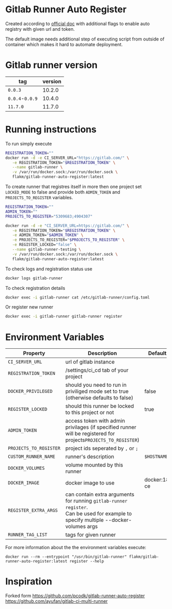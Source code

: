 # Gitlab Runner Auto Register

Created according to [official doc](https://docs.gitlab.com/runner/install/linux-repository.html) with additional flags to enable auto registry with given url and token.

The default image needs additional step of executing script from outside of container which makes it hard to automate deployment.

# Gitlab runner version

| tag               | version       |
| ---------------   | --------------|
| `0.0.3`           | 10.2.0        |
| `0.0.4`-`0.0.9`   | 10.4.0        |
| `11.7.0`          | 11.7.0        |


# Running instructions

To run simply execute 

```bash
REGISTRATION_TOKEN=""
docker run -d -e CI_SERVER_URL="https://gitlab.com/" \
   -e REGISTRATION_TOKEN="$REGISTRATION_TOKEN" \
   --name gitlab-runner \
   -v /var/run/docker.sock:/var/run/docker.sock \
   flakm/gitlab-runner-auto-register:latest 
```

To create runner that registres itself in more then one project set `LOCKED_MODE` to false and provide both `ADMIN_TOKEN` and `PROJECTS_TO_REGISTER` variables.

```bash
REGISTRATION_TOKEN=""
ADMIN_TOKEN=""
PROJECTS_TO_REGISTER="5309683;4904307" 

docker run -d -e "CI_SERVER_URL=https://gitlab.com/" \
   -e REGISTRATION_TOKEN="$REGISTRATION_TOKEN" \
   -e ADMIN_TOKEN="$ADMIN_TOKEN" \
   -e PROJECTS_TO_REGISTER="$PROJECTS_TO_REGISTER" \
   -e REGISTER_LOCKED="false" \
   --name gitlab-runner-testing \
   -v /var/run/docker.sock:/var/run/docker.sock \
   flakm/gitlab-runner-auto-register:latest
```


To check logs and registration status use

```bash
docker logs gitlab-runner
```

To check registration details

```bash
docker exec -i gitlab-runner cat /etc/gitlab-runner/config.toml
```

Or register new runner

```bash
docker exec -i gitlab-runner gitlab-runner register
```

# Environment Variables

| Property              |  Description                                                                                                                             | Default value                   | Required      |
| --------------------  | -----------------------------------------------------------------------------------------------------------------------------------------| ------------------------------- | ------------- |
|`CI_SERVER_URL`        |  url of gitlab instance                                                                                                                  |                                 | true          |
|`REGISTRATION_TOKEN`   |  /settings/ci_cd tab of your project                                                                                                     |                                 | true          |
|`DOCKER_PRIVILEGED`    |  should you need to run in priviliged mode set to true (otherwise defaults to false)                                                     | false                           | false         |           
|`REGISTER_LOCKED`      |  should this runner be locked to this project or not                                                                                     | true                            | false         |
|`ADMIN_TOKEN`          |  access token with admin privilages (if specified runner will be registered for projects`PROJECTS_TO_REGISTER`)                          |                                 | false         |
|`PROJECTS_TO_REGISTER` |  project ids seperated by `,` or `;`                                                                                                     |                                 | false         |
|`CUSTOM_RUNNER_NAME`   |  runner's description                                                                                                                    | `$HOSTNAME`                     | false         |
|`DOCKER_VOLUMES`       |  volume mounted by this runner                                                                                                           |                                 | false         |
|`DOCKER_IMAGE`         |  docker image to use                                                                                                                     | docker:18.01.0-ce               | true          |
|`REGISTER_EXTRA_ARGS`  |  can contain extra arguments for running `gitlab-runner register`. <br>Can be used for example to specify multiple --docker-volumes args |                                 | false         |
|`RUNNER_TAG_LIST`      |  tags for given runner                                                                                                                   |                                 | false         |


For more information about the the environment variables execute: 
```
docker run --rm --entrypoint "/usr/bin/gitlab-runner" flakm/gitlab-runner-auto-register:latest register --help
``` 



# Inspiration

Forked form https://github.com/pcodk/gitlab-runner-auto-register
https://github.com/ayufan/gitlab-ci-multi-runner
